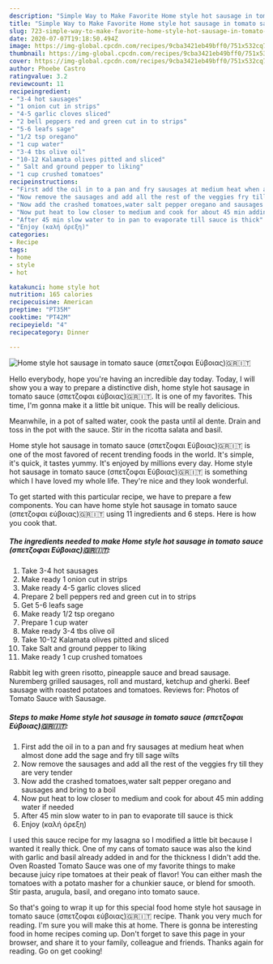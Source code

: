```yaml
---
description: "Simple Way to Make Favorite Home style hot sausage in tomato sauce (σπετζοφαι Εύβοιας)🇬🇷🇮🇹"
title: "Simple Way to Make Favorite Home style hot sausage in tomato sauce (σπετζοφαι Εύβοιας)🇬🇷🇮🇹"
slug: 723-simple-way-to-make-favorite-home-style-hot-sausage-in-tomato-sauce
date: 2020-07-07T19:18:50.494Z
image: https://img-global.cpcdn.com/recipes/9cba3421eb49bff0/751x532cq70/home-style-hot-sausage-in-tomato-sauce-σπετζοφαι-εύβοιας🇬🇷🇮🇹-recipe-main-photo.jpg
thumbnail: https://img-global.cpcdn.com/recipes/9cba3421eb49bff0/751x532cq70/home-style-hot-sausage-in-tomato-sauce-σπετζοφαι-εύβοιας🇬🇷🇮🇹-recipe-main-photo.jpg
cover: https://img-global.cpcdn.com/recipes/9cba3421eb49bff0/751x532cq70/home-style-hot-sausage-in-tomato-sauce-σπετζοφαι-εύβοιας🇬🇷🇮🇹-recipe-main-photo.jpg
author: Phoebe Castro
ratingvalue: 3.2
reviewcount: 11
recipeingredient:
- "3-4 hot sausages"
- "1 onion cut in strips"
- "4-5 garlic cloves sliced"
- "2 bell peppers red and green cut in to strips"
- "5-6 leafs sage"
- "1/2 tsp oregano"
- "1 cup water"
- "3-4 tbs olive oil"
- "10-12 Kalamata olives pitted and sliced"
- " Salt and ground pepper to liking"
- "1 cup crushed tomatoes"
recipeinstructions:
- "First add the oil in to a pan and fry sausages at medium heat when almost done add the sage and fry till sage wilts"
- "Now remove the sausages and add all the rest of the veggies fry till they are very tender"
- "Now add the crashed tomatoes,water salt pepper oregano and sausages and bring to a boil"
- "Now put heat to low closer to medium and cook for about 45 min adding water if needed"
- "After 45 min slow water to in pan to evaporate till sauce is thick"
- "Enjoy (καλή όρεξη)"
categories:
- Recipe
tags:
- home
- style
- hot

katakunci: home style hot 
nutrition: 165 calories
recipecuisine: American
preptime: "PT35M"
cooktime: "PT42M"
recipeyield: "4"
recipecategory: Dinner

---
```



![Home style hot sausage in tomato sauce (σπετζοφαι Εύβοιας)🇬🇷🇮🇹](https://img-global.cpcdn.com/recipes/9cba3421eb49bff0/751x532cq70/home-style-hot-sausage-in-tomato-sauce-σπετζοφαι-εύβοιας🇬🇷🇮🇹-recipe-main-photo.jpg)

Hello everybody, hope you're having an incredible day today. Today, I will show you a way to prepare a distinctive dish, home style hot sausage in tomato sauce (σπετζοφαι εύβοιας)🇬🇷🇮🇹. It is one of my favorites. This time, I'm gonna make it a little bit unique. This will be really delicious.

Meanwhile, in a pot of salted water, cook the pasta until al dente. Drain and toss in the pot with the sauce. Stir in the ricotta salata and basil.

Home style hot sausage in tomato sauce (σπετζοφαι Εύβοιας)🇬🇷🇮🇹 is one of the most favored of recent trending foods in the world. It's simple, it's quick, it tastes yummy. It's enjoyed by millions every day. Home style hot sausage in tomato sauce (σπετζοφαι Εύβοιας)🇬🇷🇮🇹 is something which I have loved my whole life. They're nice and they look wonderful.


To get started with this particular recipe, we have to prepare a few components. You can have home style hot sausage in tomato sauce (σπετζοφαι εύβοιας)🇬🇷🇮🇹 using 11 ingredients and 6 steps. Here is how you cook that.

<!--inarticleads1-->

##### The ingredients needed to make Home style hot sausage in tomato sauce (σπετζοφαι Εύβοιας)🇬🇷🇮🇹:

1. Take 3-4 hot sausages
1. Make ready 1 onion cut in strips
1. Make ready 4-5 garlic cloves sliced
1. Prepare 2 bell peppers red and green cut in to strips
1. Get 5-6 leafs sage
1. Make ready 1/2 tsp oregano
1. Prepare 1 cup water
1. Make ready 3-4 tbs olive oil
1. Take 10-12 Kalamata olives pitted and sliced
1. Take  Salt and ground pepper to liking
1. Make ready 1 cup crushed tomatoes


Rabbit leg with green risotto, pineapple sauce and bread sausage. Nuremberg grilled sausages, roll and mustard, ketchup and gherki. Beef sausage with roasted potatoes and tomatoes. Reviews for: Photos of Tomato Sauce with Sausage. 

<!--inarticleads2-->

##### Steps to make Home style hot sausage in tomato sauce (σπετζοφαι Εύβοιας)🇬🇷🇮🇹:

1. First add the oil in to a pan and fry sausages at medium heat when almost done add the sage and fry till sage wilts
1. Now remove the sausages and add all the rest of the veggies fry till they are very tender
1. Now add the crashed tomatoes,water salt pepper oregano and sausages and bring to a boil
1. Now put heat to low closer to medium and cook for about 45 min adding water if needed
1. After 45 min slow water to in pan to evaporate till sauce is thick
1. Enjoy (καλή όρεξη)


I used this sauce recipe for my lasagna so I modified a little bit because I wanted it really thick. One of my cans of tomato sauce was also the kind with garlic and basil already added in and for the thickness I didn&#39;t add the. Oven Roasted Tomato Sauce was one of my favorite things to make because juicy ripe tomatoes at their peak of flavor! You can either mash the tomatoes with a potato masher for a chunkier sauce, or blend for smooth. Stir pasta, arugula, basil, and oregano into tomato sauce. 

So that's going to wrap it up for this special food home style hot sausage in tomato sauce (σπετζοφαι εύβοιας)🇬🇷🇮🇹 recipe. Thank you very much for reading. I'm sure you will make this at home. There is gonna be interesting food in home recipes coming up. Don't forget to save this page in your browser, and share it to your family, colleague and friends. Thanks again for reading. Go on get cooking!
